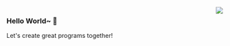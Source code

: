 <img align="right" src="https://github-readme-stats.vercel.app/api?username=xuanzai&show_icons=true&theme=dark" />

### Hello World~ 👋

Let's create great programs together!
